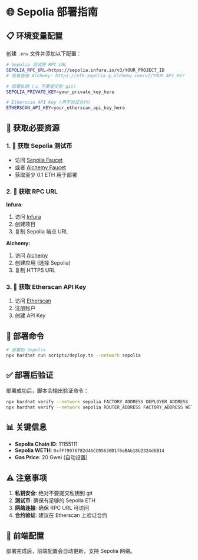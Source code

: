# 🌐 Sepolia 部署指南

## 📋 环境变量配置

创建 `.env` 文件并添加以下配置：

```bash
# Sepolia 测试网 RPC URL
SEPOLIA_RPC_URL=https://sepolia.infura.io/v3/YOUR_PROJECT_ID
# 或者使用 Alchemy: https://eth-sepolia.g.alchemy.com/v2/YOUR_API_KEY

# 部署私钥 (⚠️ 不要提交到 git)
SEPOLIA_PRIVATE_KEY=your_private_key_here

# Etherscan API Key (用于验证合约)
ETHERSCAN_API_KEY=your_etherscan_api_key_here
```

## 🔧 获取必要资源

### 1. 🚰 获取 Sepolia 测试币
- 访问 [Sepolia Faucet](https://faucets.chain.link/sepolia)
- 或者 [Alchemy Faucet](https://sepoliafaucet.com/)
- 获取至少 0.1 ETH 用于部署

### 2. 🔑 获取 RPC URL
**Infura:**
1. 访问 [Infura](https://infura.io/)
2. 创建项目
3. 复制 Sepolia 端点 URL

**Alchemy:**
1. 访问 [Alchemy](https://www.alchemy.com/)
2. 创建应用 (选择 Sepolia)
3. 复制 HTTPS URL

### 3. 📝 获取 Etherscan API Key
1. 访问 [Etherscan](https://etherscan.io/)
2. 注册账户
3. 创建 API Key

## 🚀 部署命令

```bash
# 部署到 Sepolia
npx hardhat run scripts/deploy.ts --network sepolia
```

## ✅ 部署后验证

部署成功后，脚本会输出验证命令：
```bash
npx hardhat verify --network sepolia FACTORY_ADDRESS DEPLOYER_ADDRESS
npx hardhat verify --network sepolia ROUTER_ADDRESS FACTORY_ADDRESS WETH_ADDRESS
```

## 📊 关键信息

- **Sepolia Chain ID**: 11155111
- **Sepolia WETH**: `0xfFf9976782d46CC05630D1f6eBAb18b2324d6B14`
- **Gas Price**: 20 Gwei (自动设置)

## ⚠️ 注意事项

1. **私钥安全**: 绝对不要提交私钥到 git
2. **测试币**: 确保有足够的 Sepolia ETH
3. **网络连接**: 确保 RPC URL 可访问
4. **合约验证**: 建议在 Etherscan 上验证合约

## 🎯 前端配置

部署完成后，前端配置会自动更新，支持 Sepolia 网络。 